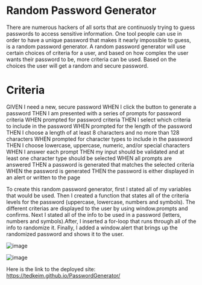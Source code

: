 # Random Password Generator

There are numerous hackers of all sorts that are continuosly trying to guess passwords to access sensitive information. One tool people can use in order to have a unique password that makes it nearly impossible to guess, is a random password generator. A random password generator will use certain choices of criteria for a user, and based on how complex the user wants their password to be, more criteria can be used. Based on the choices the user will get a random and secure password.

 # Criteria

GIVEN I need a new, secure password
WHEN I click the button to generate a password
THEN I am presented with a series of prompts for password criteria
WHEN prompted for password criteria
THEN I select which criteria to include in the password
WHEN prompted for the length of the password
THEN I choose a length of at least 8 characters and no more than 128 characters
WHEN prompted for character types to include in the password
THEN I choose lowercase, uppercase, numeric, and/or special characters
WHEN I answer each prompt
THEN my input should be validated and at least one character type should be selected
WHEN all prompts are answered
THEN a password is generated that matches the selected criteria
WHEN the password is generated
THEN the password is either displayed in an alert or written to the page

To create this random password generator, first I stated all of my variables that would be used. Then I created a function that states all of the criteria levels for the password (uppercase, lowercase, numbers and symbols). The different criterias are displayed to the user by using window.prompts and confirms. Next I stated all of the info to be used in a password (letters, numbers and symbols).After, I inserted a for-loop that runs through all of the info to randomize it. Finally, I added a window.alert that brings up the randomized password and shows it to the user.


![image](https://user-images.githubusercontent.com/76973037/115131490-8e058700-9fc6-11eb-8e98-20c4383920a4.png)


![image](https://user-images.githubusercontent.com/76973037/115131514-b2f9fa00-9fc6-11eb-8dd3-291614cf5772.png)

Here is the link to the deployed site: https://tedkeim.github.io/PasswordGenerator/
